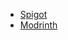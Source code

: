 - [Spigot](https://www.spigotmc.org/resources/authors/pizzaharumaki.2000937/)
- [Modrinth](https://modrinth.com/user/fhrk_)

